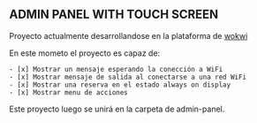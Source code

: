 ## ADMIN PANEL WITH TOUCH SCREEN

Proyecto actualmente desarrollandose en la plataforma de [wokwi](https://wokwi.com/)

En este mometo el proyecto es capaz de:

    - [x] Mostrar un mensaje esperando la conección a WiFi
    - [x] Mostrar mensaje de salida al conectarse a una red WiFi
    - [x] Mostrar una reserva en el estado always on display
    - [x] Mostrar menu de acciones

Este proyecto luego se unirá en la carpeta de admin-panel.
